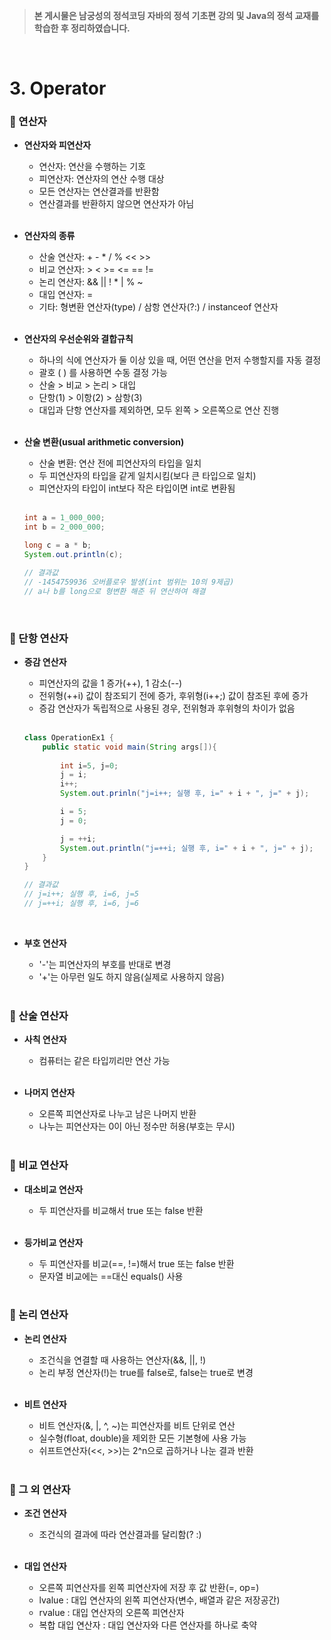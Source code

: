 >**본 게시물은 남궁성의 정석코딩 자바의 정석 기초편 강의 및 Java의 정석 교재를 학습한 후 정리하였습니다.**

</br>

# 3. Operator
### 📌 연산자

* **연산자와 피연산자**

  * 연산자: 연산을 수행하는 기호
  * 피연산자: 연산자의 연산 수행 대상
  * 모든 연산자는 연산결과를 반환함
  * 연산결과를 반환하지 않으면 연산자가 아님
  <br/><br/>

* **연산자의 종류**
  * 산술 연산자: + - * / % << >>
  * 비교 연산자: > < >= <= == !=
  * 논리 연산자: && || ! * | % ~
  * 대입 연산자: =
  * 기타: 형변환 연산자(type) / 삼항 연산자(?:) / instanceof 연산자
  <br/><br/>

* **연산자의 우선순위와 결합규칙**
  * 하나의 식에 연산자가 둘 이상 있을 때, 어떤 연산을 먼저 수행할지를 자동 결정
  * 괄호 ( ) 를 사용하면 수동 결정 가능
  * 산술 > 비교 > 논리 > 대입
  * 단항(1) > 이항(2) > 삼항(3)
  * 대입과 단항 연산자를 제외하면, 모두 왼쪽 > 오른쪽으로 연산 진행
  <br/><br/>

* **산술 변환(usual arithmetic conversion)**
  * 산술 변환: 연산 전에 피연산자의 타입을 일치
  * 두 피연산자의 타입을 같게 일치시킴(보다 큰 타입으로 일치)
  * 피연산자의 타입이 int보다 작은 타입이면 int로 변환됨
  <br/><br/>
  ```java
  int a = 1_000_000;
  int b = 2_000_000;
  
  long c = a * b;
  System.out.println(c);
  
  // 결과값
  // -1454759936 오버플로우 발생(int 범위는 10의 9제곱)
  // a나 b를 long으로 형변환 해준 뒤 연산하여 해결
  ```
  <br/>

### 📌 단항 연산자
* **증감 연산자**
  * 피연산자의 값을 1 증가(++), 1 감소(--)
  * 전위형(++i) 값이 참조되기 전에 증가, 후위형(i++;) 값이 참조된 후에 증가
  * 증감 연산자가 독립적으로 사용된 경우, 전위형과 후위형의 차이가 없음
  <br/><br/>
  ```java
  class OperationEx1 {
      public static void main(String args[]){
          
          int i=5, j=0;
          j = i;
          i++;
          System.out.prinln("j=i++; 실행 후, i=" + i + ", j=" + j);
  
          i = 5;
          j = 0;
  
          j = ++i;
          System.out.println("j=++i; 실행 후, i=" + i + ", j=" + j);
      }
  }
  
  // 결과값
  // j=i++; 실행 후, i=6, j=5
  // j=++i; 실행 후, i=6, j=6 
  ```
  <br/>

* **부호 연산자**
  * '-'는 피연산자의 부호를 반대로 변경
  * '+'는 아무런 일도 하지 않음(실제로 사용하지 않음)
  <br/><br/>

### 📌 산술 연산자

* **사칙 연산자**
  * 컴퓨터는 같은 타입끼리만 연산 가능
  <br/><br/>

* **나머지 연산자**
  * 오른쪽 피연산자로 나누고 남은 나머지 반환
  * 나누는 피연산자는 0이 아닌 정수만 허용(부호는 무시)
  <br/><br/>

### 📌 비교 연산자
* **대소비교 연산자**
  * 두 피연산자를 비교해서 true 또는 false 반환
  <br/><br/>

* **등가비교 연산자**
  * 두 피연산자를 비교(==, !=)해서 true 또는 false 반환
  * 문자열 비교에는 ==대신 equals() 사용
  <br/><br/>

### 📌 논리 연산자
* **논리 연산자**
  * 조건식을 연결할 때 사용하는 연산자(&&, ||, !)
  * 논리 부정 연산자(!)는 true를 false로, false는 true로 변경
  <br/><br/>

* **비트 연산자**
  * 비트 연산자(&, |, ^, ~)는 피연산자를 비트 단위로 연산
  * 실수형(float, double)을 제외한 모든 기본형에 사용 가능
  * 쉬프트연산자(<<,  >>)는 2^n으로 곱하거나 나눈 결과 반환
  <br/><br/>

### 📌 그 외 연산자
* **조건 연산자**
  * 조건식의 결과에 따라 연산결과를 달리함(? :)
  <br/><br/>

* **대입 연산자**
  * 오른쪽 피연산자를 왼쪽 피연산자에 저장 후 값 반환(=, op=)
  * lvalue : 대입 연산자의 왼쪽 피연산자(변수, 배열과 같은 저장공간)
  * rvalue : 대입 연산자의 오른쪽 피연산자
  * 복합 대입 연산자 : 대입 연산자와 다른 연산자를 하나로 축약
